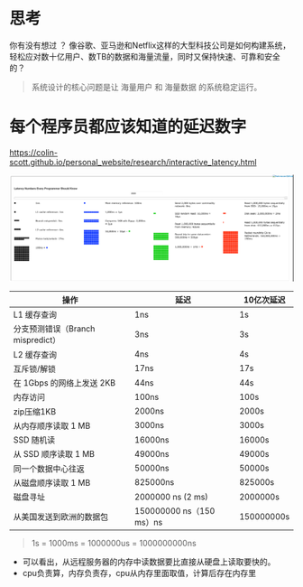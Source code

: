 # 思考
你有没有想过 ？
像谷歌、亚马逊和Netflix这样的大型科技公司是如何构建系统，轻松应对数十亿用户、数TB的数据和海量流量，同时又保持快速、可靠和安全的？

> 系统设计的核心问题是让 海量用户 和 海量数据 的系统稳定运行。

# 每个程序员都应该知道的延迟数字

https://colin-scott.github.io/personal_website/research/interactive_latency.html

![](./images/latency.png)

|操作|延迟|10亿次延迟|
|--|--|--|
|L1 缓存查询|1ns|1s|
|分支预测错误（Branch mispredict）|3ns|3s|
|L2 缓存查询|4ns|4s|
|互斥锁/解锁|17ns|17s|
|在 1Gbps 的网络上发送 2KB|44ns|44s|
|内存访问	|100ns|100s|
|zip压缩1KB	|2000ns|2000s|
|从内存顺序读取 1 MB|3000ns|3000s|
|SSD 随机读|16000ns|16000s|
|从 SSD 顺序读取 1 MB|49000ns|49000s|
|同一个数据中心往返	|50000ns|50000s|
|从磁盘顺序读取 1 MB	|825000ns|825000s|
|磁盘寻址	|2000000 ns (2 ms)|2000000s|
|从美国发送到欧洲的数据包	|150000000 ns（150 ms）ns|150000000s|

> 1s = 1000ms = 1000000us = 1000000000ns
- 可以看出，从远程服务器的内存中读数据要比直接从硬盘上读取要快的。
- cpu负责算，内存负责存，cpu从内存里面取值，计算后存在内存里
